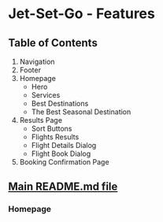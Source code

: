 # Jet-Set-Go - Features

## Table of Contents
1. Navigation
2. Footer
3. Homepage
   - Hero
   - Services
   - Best Destinations
   - The Best Seasonal Destination
4. Results Page
   - Sort Buttons
   - Flights Results
   - Flight Details Dialog
   - Flight Book Dialog
5. Booking Confirmation Page

## [Main README.md file](https://github.com/FlorinMiron98/Jet-Set-Go/blob/main/README.md)

### Homepage


